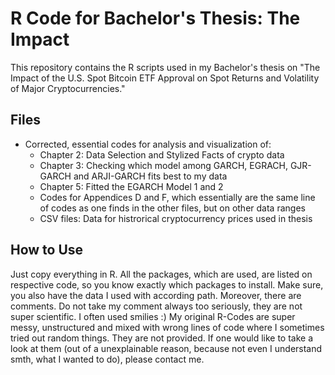# R Code for Bachelor's Thesis: The Impact
This repository contains the R scripts used in my Bachelor's thesis on "The Impact of the U.S. Spot Bitcoin ETF Approval on Spot Returns and Volatility of Major Cryptocurrencies."

## Files

- Corrected, essential codes for analysis and visualization of:
    - Chapter 2: Data Selection and Stylized Facts of crypto data
    - Chapter 3: Checking which model among GARCH, EGRACH, GJR-GARCH and ARJI-GARCH fits best to my data
    - Chapter 5: Fitted the EGARCH Model 1 and 2
    - Codes for Appendices D and F, which essentially are the same line of codes as one finds in the other files, but on other data ranges
    - CSV files: Data for histrorical cryptocurrency prices used in thesis

## How to Use
Just copy everything in R. All the packages, which are used, are listed on respective code, so you know exactly which packages to install.
Make sure, you also have the data I used with according path.
Moreover, there are comments. Do not take my comment always too seriously, they are not super scientific. I often used smilies :)
My original R-Codes are super messy, unstructured and mixed with wrong lines of code where I sometimes tried out random things. They are not provided.
If one would like to take a look at them (out of a unexplainable reason, because not even I understand smth, what I wanted to do), please contact me.
